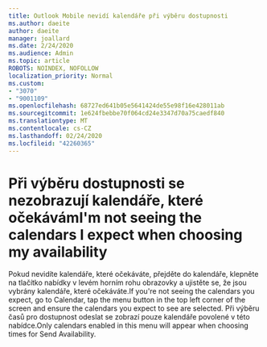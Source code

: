 ```yaml
---
title: Outlook Mobile nevidí kalendáře při výběru dostupnosti
ms.author: daeite
author: daeite
manager: joallard
ms.date: 2/24/2020
ms.audience: Admin
ms.topic: article
ROBOTS: NOINDEX, NOFOLLOW
localization_priority: Normal
ms.custom:
- "3070"
- "9001109"
ms.openlocfilehash: 68727ed641b05e5641424de55e98f16e428011ab
ms.sourcegitcommit: 1e624fbebbe70f064cd24e3347d70a75caedf840
ms.translationtype: MT
ms.contentlocale: cs-CZ
ms.lasthandoff: 02/24/2020
ms.locfileid: "42260365"
---
```

# <a name="im-not-seeing-the-calendars-i-expect-when-choosing-my-availability"></a><span data-ttu-id="09a78-102">Při výběru dostupnosti se nezobrazují kalendáře, které očekávám</span><span class="sxs-lookup"><span data-stu-id="09a78-102">I'm not seeing the calendars I expect when choosing my availability</span></span>

<span data-ttu-id="09a78-103">Pokud nevidíte kalendáře, které očekáváte, přejděte do kalendáře, klepněte na tlačítko nabídky v levém horním rohu obrazovky a ujistěte se, že jsou vybrány kalendáře, které očekáváte.</span><span class="sxs-lookup"><span data-stu-id="09a78-103">If you're not seeing the calendars you expect, go to Calendar, tap the menu button in the top left corner of the screen and ensure the calendars you expect to see are selected.</span></span> <span data-ttu-id="09a78-104">Při výběru časů pro dostupnost odeslat se zobrazí pouze kalendáře povolené v této nabídce.</span><span class="sxs-lookup"><span data-stu-id="09a78-104">Only calendars enabled in this menu will appear when choosing times for Send Availability.</span></span>